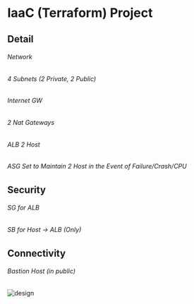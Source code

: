 
# IaaC (Terraform) Project


## Detail
###### Network
###### 4 Subnets (2 Private, 2 Public)
###### Internet GW
###### 2 Nat Gateways 
###### ALB 2 Host 
###### ASG Set to Maintain 2 Host in the Event of Failure/Crash/CPU 
## Security
###### SG for ALB
###### SB for Host -> ALB (Only)
## Connectivity
###### Bastion Host (in public)

![design](https://i.imgur.com/zAy5PYf.png)
